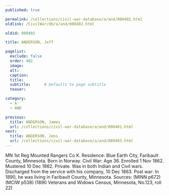 ```yaml
---
published: true

permalink: /collections/civil-war-database/a/and/000402.html
oldlink: /CivilWar/db/a/and/000402.html

oldid: 000402

title: ANDERSON, Jeff

pagelist:
  exclude: false
  order: 402
  image: 
  alt:
  caption:
  title:
  subtitle:      # Defaults to page subtitle
  teaser:

category: 
  - A 
  - AND

previous:
  title: ANDERSON, James
  url: /collections/civil-war-database/a/and/000401.html  
next:
  title: ANDERSON, Jens
  url: /collections/civil-war-database/a/and/000403.html   
---
```

MN 1st Reg Mounted Rangers Co K. Residence: Blue Earth City, Faribault County, Minnesota. Born in Norway. Civil War: Age 36. Enrolled 1 Nov 1862. Mustered 10 Dec 1862. Private. Was in both Indian and Civil wars. Discharged from the service with his company, 10 Dec 1863. Post war: In 1890, he was living in Faribault County, Minnesota. Sources: (MINN p672) (MCIW p538) (1890 Veterans and Widows Census, Minnesota, No.123, roll 22)